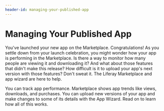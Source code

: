```yaml
---
header-id: managing-your-published-app
---
```


# Managing Your Published App

You've launched your new app on the Marketplace. Congratulations! As you settle
down from your launch celebration, you might wonder how your app is performing
in the Marketplace. Is there a way to monitor how many people are viewing it and
downloading it? And what about those features that didn't make this release? How
difficult is it to upload your app's next version with those features? Don't
sweat it. The Liferay Marketplace and app wizard are here to help. 

You can track app performance. Marketplace shows app trends like views,
downloads, and purchases. You can upload new versions of your app and make
changes to some of its details with the App Wizard. Read on to learn how all of
this works. 
